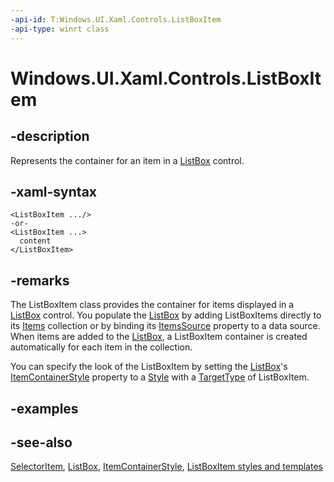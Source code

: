 ```yaml
---
-api-id: T:Windows.UI.Xaml.Controls.ListBoxItem
-api-type: winrt class
---
```


<!-- Class syntax.
public class ListBoxItem : Windows.UI.Xaml.Controls.Primitives.SelectorItem, Windows.UI.Xaml.Controls.IListBoxItem
-->

# Windows.UI.Xaml.Controls.ListBoxItem

## -description
Represents the container for an item in a [ListBox](listbox.md) control.

## -xaml-syntax
```xaml
<ListBoxItem .../>
-or-
<ListBoxItem ...>
  content
</ListBoxItem>
```


## -remarks
The ListBoxItem class provides the container for items displayed in a [ListBox](listbox.md) control. You populate the [ListBox](listbox.md) by adding ListBoxItems directly to its [Items](itemscontrol_items.md) collection or by binding its [ItemsSource](itemscontrol_itemssource.md) property to a data source. When items are added to the [ListBox](listbox.md), a ListBoxItem container is created automatically for each item in the collection.

You can specify the look of the ListBoxItem by setting the [ListBox](listbox.md)'s [ItemContainerStyle](itemscontrol_itemcontainerstyle.md) property to a [Style](../windows.ui.xaml/style.md) with a [TargetType](../windows.ui.xaml/style_targettype.md) of ListBoxItem.

## -examples

## -see-also
[SelectorItem](../windows.ui.xaml.controls.primitives/selectoritem.md), [ListBox](listbox.md), [ItemContainerStyle](itemscontrol_itemcontainerstyle.md), [ListBoxItem styles and templates](https://docs.microsoft.com/windows/uwp/design/controls-and-patterns/xaml-styles)
